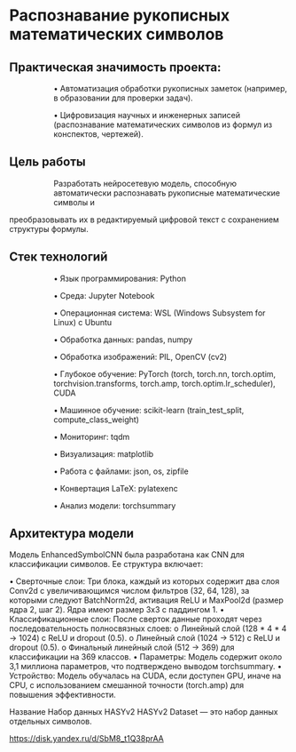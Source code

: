 # Распознавание рукописных математических символов

## Практическая значимость проекта:
<dl><dd><dl><dd>
<p>•	Автоматизация обработки рукописных заметок (например, в образовании для проверки задач).</p>
</dd></dl></dd></dl>
<dl><dd><dl><dd>
<p>•	Цифровизация научных и инженерных записей (распознавание математических символов из формул из конспектов, чертежей).</p>
</dd></dl></dd></dl>

## Цель работы

<dl><dd><dl><dd>
Разработать нейросетевую модель, способную автоматически распознавать рукописные математические символы и 
</dd></dl></dd></dl>
преобразовывать их в редактируемый цифровой текст с сохранением структуры формулы. 



## Стек технологий

<dl><dd><dl><dd>
•	Язык программирования: Python
</dd></dl></dd></dl>
<dl><dd><dl><dd>
<p>  •	Среда: Jupyter Notebook</p>
</dd></dl></dd></dl>
<dl><dd><dl><dd>
<p>  •	Операционная система: WSL (Windows Subsystem for Linux) с Ubuntu</p>
</dd></dl></dd></dl>
<dl><dd><dl><dd>
<p>  •	Обработка данных: pandas, numpy</p>
</dd></dl></dd></dl>
<dl><dd><dl><dd>
<p>  •	Обработка изображений: PIL, OpenCV (cv2)</p>
</dd></dl></dd></dl>
<dl><dd><dl><dd>
<p>  •	Глубокое обучение: PyTorch (torch, torch.nn, torch.optim, torchvision.transforms, torch.amp, torch.optim.lr_scheduler), CUDA</p>
</dd></dl></dd></dl>
<dl><dd><dl><dd>
<p>  •	Машинное обучение: scikit-learn (train_test_split, compute_class_weight)</p>
</dd></dl></dd></dl>
<dl><dd><dl><dd>
<p>  •	Мониторинг: tqdm</p>
</dd></dl></dd></dl>
<dl><dd><dl><dd>
<p>  •	Визуализация: matplotlib</p>
</dd></dl></dd></dl>
<dl><dd><dl><dd>
<p>  •	Работа с файлами: json, os, zipfile</p>
</dd></dl></dd></dl>
<dl><dd><dl><dd>
<p>  •	Конвертация LaTeX: pylatexenc</p>
</dd></dl></dd></dl>
<dl><dd><dl><dd>
<p>  •	Анализ модели: torchsummary</p>
</dd></dl></dd></dl>

## Архитектура модели

Модель EnhancedSymbolCNN была разработана как CNN для классификации символов. Ее структура включает:

  •	Сверточные слои:
      Три блока, каждый из которых содержит два слоя Conv2d с увеличивающимся числом фильтров (32, 64, 128), за которыми следуют BatchNorm2d, активация ReLU и MaxPool2d 
      (размер ядра     2, шаг 2). Ядра имеют размер 3x3 с паддингом 1.
  •	Классификационные слои:
      После сверток данные проходят через последовательность полносвязных слоев: 
        o	Линейный слой (128 * 4 * 4 → 1024) с ReLU и dropout (0.5).
        o	Линейный слой (1024 → 512) с ReLU и dropout (0.5).
        o	Финальный линейный слой (512 → 369) для классификации на 369 классов.
  •	Параметры: Модель содержит около 3,1 миллиона параметров, что подтверждено выводом torchsummary.
  •	Устройство: Модель обучалась на CUDA, если доступен GPU, иначе на CPU, с использованием смешанной точности (torch.amp) для повышения эффективности.


Название Набор данных HASYv2
HASYv2 Dataset — это набор данных отдельных символов. 

https://disk.yandex.ru/d/SbM8_t1Q38prAA
